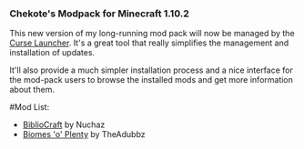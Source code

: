 ### Chekote's Modpack for Minecraft 1.10.2

This new version of my long-running mod pack will now be managed by the [Curse Launcher](https://mods.curse.com/client). It's a great tool that really simplifies the management and installation of updates.

It'll also provide a much simpler installation process and a nice interface for the mod-pack users to browse the installed mods and get more information about them.

#Mod List:

* [BiblioCraft](https://mods.curse.com/mc-mods/minecraft/228027-bibliocraft) by Nuchaz
* [Biomes 'o' Plenty](https://mods.curse.com/mc-mods/minecraft/220318-biomes-o-plenty) by TheAdubbz
